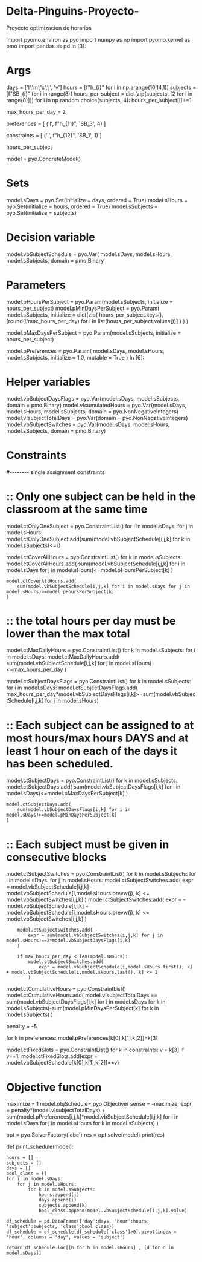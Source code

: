 # Delta-Pinguins-Proyecto-
Proyecto optimizacion de horarios


import pyomo.environ as pyo
import numpy as np
import pyomo.kernel as pmo
import pandas as pd
In [3]:
# Args 
days = ['l','m','x','j', 'v']
hours = [f"h_{i}" for i in np.arange(10,14,1)]
subjects = [f"SB_{i}" for i in range(8)]
hours_per_subject = dict(zip(subjects, [2 for i in range(8)]))
for i in np.random.choice(subjects, 4):
    hours_per_subject[i]+=1

max_hours_per_day = 2
    
preferences = [
    ('l', f"h_{11}", 'SB_3', 4)
]

constraints = [
    ('l', f"h_{12}", 'SB_1',  1)
]

hours_per_subject

model = pyo.ConcreteModel()

# Sets
model.sDays = pyo.Set(initialize = days, ordered = True)
model.sHours = pyo.Set(initialize = hours, ordered = True)
model.sSubjects = pyo.Set(initialize = subjects)

# Decision variable
model.vbSubjectSchedule = pyo.Var(
                            model.sDays,
                            model.sHours,
                            model.sSubjects,
                            domain = pmo.Binary
# Parameters
model.pHoursPerSubject = pyo.Param(model.sSubjects, initialize = hours_per_subject)
model.pMinDaysPerSubject = pyo.Param(
                            model.sSubjects,
                            initialize = dict(zip(
                                                hours_per_subject.keys(),
                                                [round(i/max_hours_per_day) for i in list(hours_per_subject.values())]
                                               )
                                         )
                            )

model.pMaxDaysPerSubject = pyo.Param(model.sSubjects, initialize = hours_per_subject)

model.pPreferences = pyo.Param(
    model.sDays,
    model.sHours,
    model.sSubjects,
    initialize = 1.0,
    mutable = True
)
In [6]:
# Helper variables
model.vbSubjectDaysFlags = pyo.Var(model.sDays, model.sSubjects, domain = pmo.Binary)
model.vIcumulatedHours = pyo.Var(model.sDays, model.sHours, model.sSubjects, domain = pyo.NonNegativeIntegers)
model.vIsubjectTotalDays = pyo.Var(domain = pyo.NonNegativeIntegers)
model.vbSubjectSwitches = pyo.Var(model.sDays, model.sHours, model.sSubjects, domain = pmo.Binary)

# Constraints 
#-------- single assignment constraints
# :: Only one subject can be held in the classroom at the same time
model.ctOnlyOneSubject = pyo.ConstraintList()
for i in model.sDays:
    for j in model.sHours:
        model.ctOnlyOneSubject.add(sum(model.vbSubjectSchedule[i,j,k] for k in model.sSubjects)<=1)

model.ctCoverAllHours = pyo.ConstraintList()
for k in model.sSubjects:
    model.ctCoverAllHours.add(
        sum(model.vbSubjectSchedule[i,j,k] for i in model.sDays for j in model.sHours)<=model.pHoursPerSubject[k]
    )
    
    model.ctCoverAllHours.add(
        sum(model.vbSubjectSchedule[i,j,k] for i in model.sDays for j in model.sHours)>=model.pHoursPerSubject[k]
    )

# :: the total hours per day must be lower than the max total
model.ctMaxDailyHours = pyo.ConstraintList()
for k in model.sSubjects:
    for i in model.sDays:
        model.ctMaxDailyHours.add(
            sum(model.vbSubjectSchedule[i,j,k] for j in model.sHours)<=max_hours_per_day
        )

model.ctSubjectDaysFlags = pyo.ConstraintList()
for k in model.sSubjects:
    for i in model.sDays:
        model.ctSubjectDaysFlags.add(
            max_hours_per_day*model.vbSubjectDaysFlags[i,k]>=sum(model.vbSubjectSchedule[i,j,k] for j in model.sHours)

# :: Each subject can be assigned to at most hours/max hours DAYS and at least 1 hour on each of the days it has been scheduled.
model.ctSubjectDays = pyo.ConstraintList()
for k in model.sSubjects:
    model.ctSubjectDays.add(
        sum(model.vbSubjectDaysFlags[i,k] for i in model.sDays)<=model.pMaxDaysPerSubject[k]
    )
    
    model.ctSubjectDays.add(
        sum(model.vbSubjectDaysFlags[i,k] for i in model.sDays)>=model.pMinDaysPerSubject[k]
    )

# :: Each subject must be given in consecutive blocks
model.ctSubjectSwitches = pyo.ConstraintList()
for k in model.sSubjects:
    for i in model.sDays:
        for j in model.sHours:
            model.ctSubjectSwitches.add(
                expr = model.vbSubjectSchedule[i,j,k] - model.vbSubjectSchedule[i,model.sHours.prevw(j), k] <= model.vbSubjectSwitches[i,j,k]
            )
            model.ctSubjectSwitches.add(
                expr = -model.vbSubjectSchedule[i,j,k] + model.vbSubjectSchedule[i,model.sHours.prevw(j), k] <= model.vbSubjectSwitches[i,j,k]
            )

        model.ctSubjectSwitches.add(
            expr = sum(model.vbSubjectSwitches[i,j,k] for j in model.sHours)==2*model.vbSubjectDaysFlags[i,k]
        )

        if max_hours_per_day < len(model.sHours):
            model.ctSubjectSwitches.add(
                expr = model.vbSubjectSchedule[i,model.sHours.first(), k] + model.vbSubjectSchedule[i,model.sHours.last(), k] <= 1
            )

model.ctCumulativeHours = pyo.ConstraintList()
model.ctCumulativeHours.add(
    model.vIsubjectTotalDays == sum(model.vbSubjectDaysFlags[i,k] for i in model.sDays for k in model.sSubjects)-sum(model.pMinDaysPerSubject[k] for k in model.sSubjects)
)

penalty = -5


for k in preferences:
    model.pPreferences[k[0],k[1],k[2]]=k[3]

model.ctFixedSlots = pyo.ConstraintList()
for k in constraints:
    v = k[3]
    if v==1:
        model.ctFixedSlots.add(expr = model.vbSubjectSchedule[k[0],k[1],k[2]]==v)

# Objective function
maximize = 1
model.objSchedule= pyo.Objective(
    sense = -maximize,
    expr  = penalty*(model.vIsubjectTotalDays) + sum(model.pPreferences[i,j,k]*model.vbSubjectSchedule[i,j,k] for i in model.sDays for j in model.sHours for k in model.sSubjects)
)

opt = pyo.SolverFactory('cbc')
res = opt.solve(model)
print(res)


def print_schedule(model):

    hours = []
    subjects = []
    days = []
    bool_class = []
    for i in model.sDays:
        for j in model.sHours:
            for k in model.sSubjects:
                hours.append(j)
                days.append(i)
                subjects.append(k)
                bool_class.append(model.vbSubjectSchedule[i,j,k].value)

    df_schedule = pd.DataFrame({'day':days, 'hour':hours, 'subject':subjects, 'class':bool_class})
    df_schedule = df_schedule[df_schedule['class']>0].pivot(index = 'hour', columns = 'day', values = 'subject')

    return df_schedule.loc[[h for h in model.sHours] , [d for d in model.sDays]]
